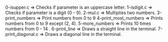0-isupper.c => Checks if parameter is an uppercase letter.
1-isdigit.c => Checks if parameter is a digit (0 - 9).
2-mul.c => Multiplies two numbers.
3-print_numbers => Print numbers from 0 to 9
4-print_most_numbers => Prints numbers from 0 to 9 except (2, 4).
5-more_numbers => Prints 10 times numbers from 0 - 14 .
6-print_line => Draws a straight line in the terminal.
7-print_diagonal.c => Draws a diagonal line in the terminal.

